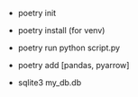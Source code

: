 - poetry init
- poetry install    (for venv)
- poetry run python script.py
- poetry add <dependency>  [pandas, pyarrow]

- sqlite3 my_db.db
